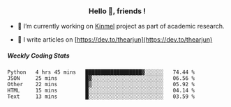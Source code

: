 <h3 align="center">Hello 👋, friends !</h3>

- 🔭 I’m currently working on [Kinmel](https://github.com/thearjun/kinmel) project as part of academic research.

- 📝 I write articles on [https://dev.to/thearjun](https://dev.to/thearjun)


##### Weekly Coding Stats
<!--START_SECTION:waka-->
```text
Python   4 hrs 45 mins   ██████████████████▓░░░░░░   74.44 % 
JSON     25 mins         █▓░░░░░░░░░░░░░░░░░░░░░░░   06.56 % 
Other    22 mins         █▒░░░░░░░░░░░░░░░░░░░░░░░   05.92 % 
HTML     15 mins         █░░░░░░░░░░░░░░░░░░░░░░░░   04.14 % 
Text     13 mins         █░░░░░░░░░░░░░░░░░░░░░░░░   03.59 % 
```
<!--END_SECTION:waka-->
